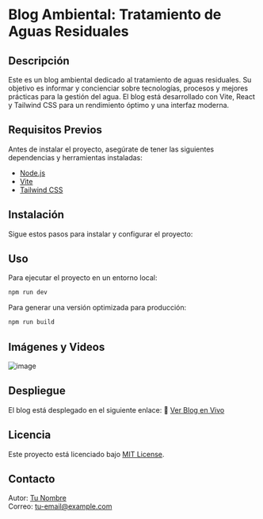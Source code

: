 # Blog Ambiental: Tratamiento de Aguas Residuales

## Descripción
Este es un blog ambiental dedicado al tratamiento de aguas residuales. Su objetivo es informar y concienciar sobre tecnologías, procesos y mejores prácticas para la gestión del agua. El blog está desarrollado con Vite, React y Tailwind CSS para un rendimiento óptimo y una interfaz moderna.

## Requisitos Previos
Antes de instalar el proyecto, asegúrate de tener las siguientes dependencias y herramientas instaladas:
- [Node.js](https://nodejs.org/)
- [Vite](https://vitejs.dev/)
- [Tailwind CSS](https://tailwindcss.com/)

## Instalación
Sigue estos pasos para instalar y configurar el proyecto:

## Uso
Para ejecutar el proyecto en un entorno local:
```bash
npm run dev
```
Para generar una versión optimizada para producción:
```bash
npm run build
```
## Imágenes y Videos
![image](https://github.com/user-attachments/assets/5a662c44-bc8d-479a-9bb5-99cbdb8c0c24)


## Despliegue
El blog está desplegado en el siguiente enlace:
🔗 [Ver Blog en Vivo](https://blog-tratamiento-aguas.vercel.app/)


## Licencia
Este proyecto está licenciado bajo [MIT License](LICENSE).

## Contacto
Autor: [Tu Nombre](https://github.com/tu-usuario)  
Correo: tu-email@example.com

